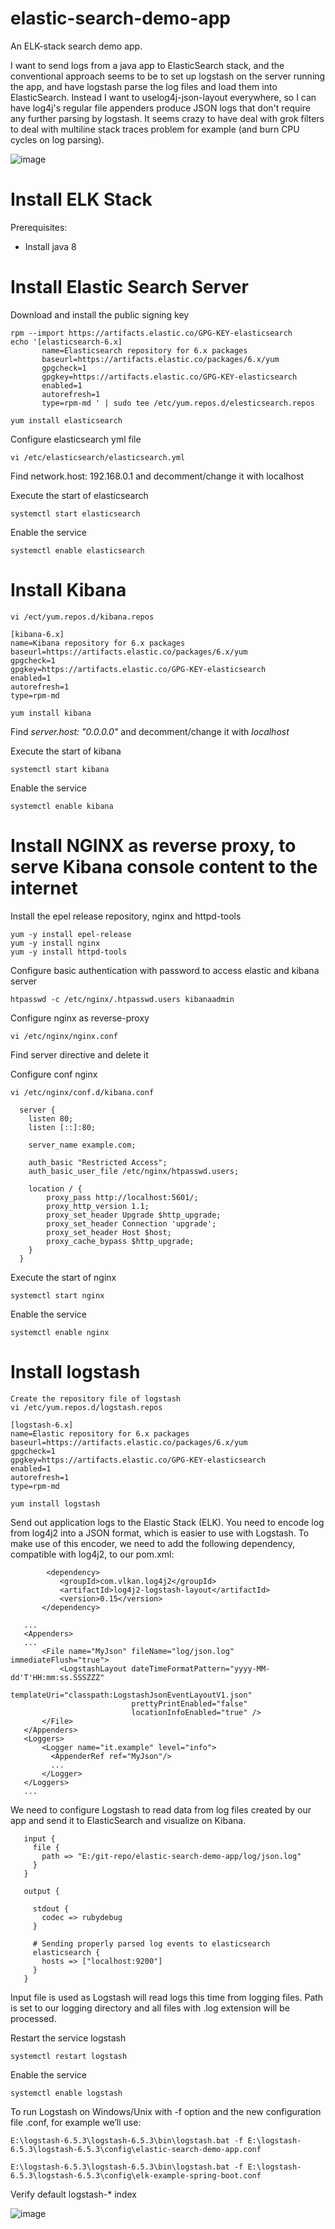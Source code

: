 # elastic-search-demo-app
An ELK-stack search demo app.

I want to send logs from a java app to ElasticSearch stack, and the conventional approach seems to be to set up logstash on the server running the app, and have logstash parse the log files and load them into ElasticSearch.
Instead I want to uselog4j-json-layout everywhere, so I can have log4j's regular file appenders produce JSON logs that don't require any further parsing by logstash.
It seems crazy to have deal with grok filters to deal with multiline stack traces problem for example (and burn CPU cycles on log parsing).

![image](https://github.com/antoniopaolacci/elastic-search-demo-app/blob/master/elk-stack.png)

# Install ELK Stack #

Prerequisites:
- Install java 8 

# Install Elastic Search Server #

 Download and install the public signing key
 ```
 rpm --import https://artifacts.elastic.co/GPG-KEY-elasticsearch
 echo '[elasticsearch-6.x]
		name=Elasticsearch repository for 6.x packages
		baseurl=https://artifacts.elastic.co/packages/6.x/yum
		gpgcheck=1
		gpgkey=https://artifacts.elastic.co/GPG-KEY-elasticsearch
		enabled=1
		autorefresh=1
		type=rpm-md ' | sudo tee /etc/yum.repos.d/elesticsearch.repos
 ```
 ```
 yum install elasticsearch
 ```
 
 Configure elasticsearch yml file
 ```
 vi /etc/elasticsearch/elasticsearch.yml
 ```
 
 Find network.host: 192.168.0.1 and decomment/change it with localhost
 
 Execute the start of elasticsearch
 ```
 systemctl start elasticsearch
 ```
 Enable the service
 ```
 systemctl enable elasticsearch
 ```
# Install Kibana #
  ```
  vi /ect/yum.repos.d/kibana.repos
  
 [kibana-6.x]
 name=Kibana repository for 6.x packages
 baseurl=https://artifacts.elastic.co/packages/6.x/yum
 gpgcheck=1
 gpgkey=https://artifacts.elastic.co/GPG-KEY-elasticsearch
 enabled=1
 autorefresh=1
 type=rpm-md
 ```
 ```
 yum install kibana
 ```
 
 Find <i>server.host: "0.0.0.0"</i> and decomment/change it with <i>localhost</i>
 
 Execute the start of kibana
 ```
 systemctl start kibana
 ```
 
 Enable the service
 
 ```
 systemctl enable kibana
 ```

# Install NGINX as reverse proxy, to serve Kibana console content to the internet #

  Install the epel release repository, nginx and httpd-tools
  ```
  yum -y install epel-release
  yum -y install nginx
  yum -y install httpd-tools
  ```
  
  Configure basic authentication with password to access elastic and kibana server
  
  ```
  htpasswd -c /etc/nginx/.htpasswd.users kibanaadmin
  ```
  
  Configure nginx as reverse-proxy
  ```
  vi /etc/nginx/nginx.conf 
  ```
  
  Find server directive and delete it 
  
  Configure conf nginx
  
  ```
  vi /etc/nginx/conf.d/kibana.conf
  
	server {
	  listen 80;
	  listen [::]:80;

	  server_name example.com;

	  auth_basic "Restricted Access";
	  auth_basic_user_file /etc/nginx/htpasswd.users;
	  
	  location / {
		  proxy_pass http://localhost:5601/;
		  proxy_http_version 1.1;
		  proxy_set_header Upgrade $http_upgrade;
		  proxy_set_header Connection 'upgrade';
		  proxy_set_header Host $host;
		  proxy_cache_bypass $http_upgrade;
	  }
	}
  ```
  
  Execute the start of nginx
  ```
  systemctl start nginx
  ```
  
  Enable the service
  ```
  systemctl enable nginx
  ```
  
# Install logstash #

  ```
  Create the repository file of logstash
  vi /etc/yum.repos.d/logstash.repos
  
  [logstash-6.x]
  name=Elastic repository for 6.x packages
  baseurl=https://artifacts.elastic.co/packages/6.x/yum
  gpgcheck=1
  gpgkey=https://artifacts.elastic.co/GPG-KEY-elasticsearch
  enabled=1
  autorefresh=1
  type=rpm-md
  ```
  
  ```
  yum install logstash
  ```
  
 Send out application logs to the Elastic Stack (ELK). 
 You need to encode log from log4j2 into a JSON format, which is easier to use with Logstash.
 To make use of this encoder, we need to add the following dependency, compatible with log4j2, to our pom.xml:
 
 ```
		 <dependency>
			<groupId>com.vlkan.log4j2</groupId>
			<artifactId>log4j2-logstash-layout</artifactId>
			<version>0.15</version>
		</dependency>

	...
	<Appenders>
	...
		<File name="MyJson" fileName="log/json.log" immediateFlush="true">
			<LogstashLayout dateTimeFormatPattern="yyyy-MM-dd'T'HH:mm:ss.SSSZZZ"
							templateUri="classpath:LogstashJsonEventLayoutV1.json"
							prettyPrintEnabled="false" 
							locationInfoEnabled="true" />
		</File>
	</Appenders>
	<Loggers>
		<Logger name="it.example" level="info">
	      <AppenderRef ref="MyJson"/>
		  ...
	    </Logger>
	</Loggers>
	...
 ```
 
 We need to configure Logstash to read data from log files created by our app and send it to ElasticSearch and visualize on Kibana.
 ```
	input {
	  file {
		path => "E:/git-repo/elastic-search-demo-app/log/json.log"
	  }
	}

	output {
	   
	  stdout {
		codec => rubydebug
	  }
	 
	  # Sending properly parsed log events to elasticsearch
	  elasticsearch {
		hosts => ["localhost:9200"]
	  }
	}
  ```
 
 Input file is used as Logstash will read logs this time from logging files.
 Path is set to our logging directory and all files with .log extension will be processed.
 
 Restart the service logstash
 ```
 systemctl restart logstash
 ```
 
 Enable the service
 ```
 systemctl enable logstash
 ```
 
 To run Logstash on Windows/Unix with -f option and the new configuration file .conf, for example we’ll use:
 ```
 E:\logstash-6.5.3\logstash-6.5.3\bin\logstash.bat -f E:\logstash-6.5.3\logstash-6.5.3\config\elastic-search-demo-app.conf
 
 E:\logstash-6.5.3\logstash-6.5.3\bin\logstash.bat -f E:\logstash-6.5.3\logstash-6.5.3\config\elk-example-spring-boot.conf
 ```
 
 Verify default logstash-* index 
 
 ![image](https://github.com/antoniopaolacci/elastic-search-demo-app/blob/master/logstash.jpg)